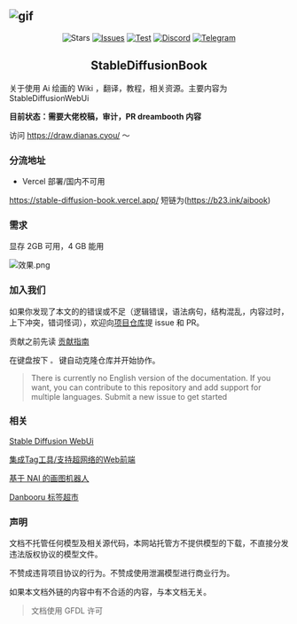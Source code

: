 ![gif](https://raw.githubusercontent.com/sudoskys/StableDiffusionBook/main/cover_main.png)
------------------------------------

<p align="center">
  <img src="https://img.shields.io/github/stars/sudoskys/StableDiffusionBook.svg" alt="Stars">
  <a href="https://github.com/sudoskys/StableDiffusionBook/issues"><img src="https://img.shields.io/github/issues/sudoskys/StableDiffusionBook" alt="Issues"></a>
  <a href="https://github.com/sudoskys/StableDiffusionBook/actions/workflows/ci.yml"><img src="https://github.com/sudoskys/StableDiffusionBook/actions/workflows/ci.yml/badge.svg" alt="Test"></a>
  <a href="https://discord.gg/vhsArSSA6K"><img src="https://img.shields.io/discord/1033769426216046622?color=blue&label=Discord-Ai%E7%BB%98%E7%94%BB%E4%B8%AD%E6%96%87%E7%BB%84" alt="Discord"></a>
  <a href="https://t.me/StableDiffusion_CN"><img src="https://img.shields.io/badge/Telegram-Group-blue" alt="Telegram"></a>
</p>

<h2 align="center">StableDiffusionBook</h2>

关于使用 Ai 绘画的 Wiki ，翻译，教程，相关资源。主要内容为 StableDiffusionWebUi

**目前状态：需要大佬校稿，审计，PR dreambooth 内容**

访问 https://draw.dianas.cyou/ ～


### 分流地址

- Vercel 部署/国内不可用

https://stable-diffusion-book.vercel.app/  短链为(https://b23.ink/aibook)


### 需求

显存 2GB 可用，4 GB 能用

![效果.png](https://s1.ax1x.com/2022/10/10/xtdNNR.png)


### 加入我们

如果你发现了本文的的错误或不足（逻辑错误，语法病句，结构混乱，内容过时，上下冲突，错词怪词），欢迎向[项目仓库](https://github.com/sudoskys/StableDiffusionBook/)提 issue 和 PR。

贡献之前先读 [贡献指南](https://github.com/sudoskys/StableDiffusionBook/blob/main/CONTRIBUTING.md)

在键盘按下 `。` 键自动克隆仓库并开始协作。

>There is currently no English version of the documentation. If you want, you can contribute to this repository and add support for multiple languages. Submit a new issue to get started

### 相关

[Stable Diffusion WebUi](https://github.com/AUTOMATIC1111/stable-diffusion-webui)

[集成Tag工具/支持超网络的Web前端](https://git.hudaye.work/MiuliKain/Kamiya-OpenUI)

[基于 NAI 的画图机器人](https://github.com/koishijs/novelai-bot#token)

[Danbooru 标签超市](https://github.com/wfjsw/danbooru-diffusion-prompt-builder)


### 声明

文档不托管任何模型及相关源代码，本网站托管方不提供模型的下载，不直接分发违法版权协议的模型文件。

不赞成违背项目协议的行为。不赞成使用泄漏模型进行商业行为。

如果本文档外链的内容中有不合适的内容，与本文档无关。

>文档使用 GFDL 许可
